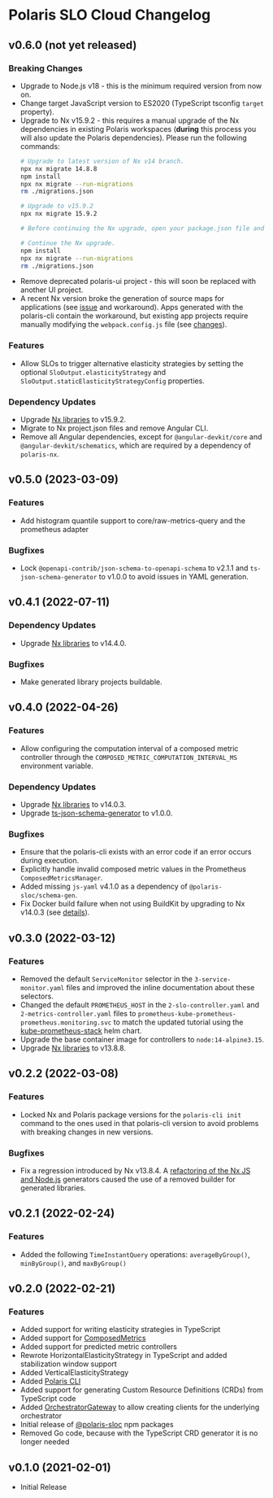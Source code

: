 # Polaris SLO Cloud Changelog

## v0.6.0 (not yet released)

### Breaking Changes

* Upgrade to Node.js v18 - this is the minimum required version from now on.
* Change target JavaScript version to ES2020 (TypeScript tsconfig `target` property).
* Upgrade to Nx v15.9.2 - this requires a manual upgrade of the Nx dependencies in existing Polaris workspaces (**during** this process you will also update the Polaris dependencies). Please run the following commands:
    ```sh
    # Upgrade to latest version of Nx v14 branch.
    npx nx migrate 14.8.8
    npm install
    npx nx migrate --run-migrations
    rm ./migrations.json

    # Upgrade to v15.9.2
    npx nx migrate 15.9.2

    # Before continuing the Nx upgrade, open your package.json file and set all Polaris package versions to "~0.6.0-beta.2".

    # Continue the Nx upgrade.
    npm install
    npx nx migrate --run-migrations
    rm ./migrations.json
    ```
* Remove deprecated polaris-ui project - this will soon be replaced with another UI project.
* A recent Nx version broke the generation of source maps for applications (see [issue]() and workaround). Apps generated with the polaris-cli contain the workaround, but existing app projects require manually modifying the `webpack.config.js` file (see [changes](https://github.com/polaris-slo-cloud/polaris/pull/68/commits/a33474d75f5b537fb0d6e98dee902b38dd875a54#diff-3a4c63f3f75415fd052210bc27bafbd298fed2b8cf5b043c20fa6de2443691bd)).

### Features

* Allow SLOs to trigger alternative elasticity strategies by setting the optional `SloOutput.elasticityStrategy` and `SloOutput.staticElasticityStrategyConfig` properties.

### Dependency Updates

* Upgrade [Nx libraries](https://nx.dev) to v15.9.2.
* Migrate to Nx project.json files and remove Angular CLI.
* Remove all Angular dependencies, except for `@angular-devkit/core` and `@angular-devkit/schematics`, which are required by a dependency of `polaris-nx`.


## v0.5.0 (2023-03-09)

### Features

* Add histogram quantile support to core/raw-metrics-query and the prometheus adapter

### Bugfixes

* Lock `@openapi-contrib/json-schema-to-openapi-schema` to v2.1.1 and `ts-json-schema-generator` to v1.0.0 to avoid issues in YAML generation.



## v0.4.1 (2022-07-11)

### Dependency Updates

* Upgrade [Nx libraries](https://nx.dev) to v14.4.0.

### Bugfixes

* Make generated library projects buildable.



## v0.4.0 (2022-04-26)

### Features

* Allow configuring the computation interval of a composed metric controller through the `COMPOSED_METRIC_COMPUTATION_INTERVAL_MS` environment variable.

### Dependency Updates

* Upgrade [Nx libraries](https://nx.dev) to v14.0.3.
* Upgrade [ts-json-schema-generator](https://github.com/vega/ts-json-schema-generator) to v1.0.0.


### Bugfixes

* Ensure that the polaris-cli exists with an error code if an error occurs during execution.
* Explicitly handle invalid composed metric values in the Prometheus `ComposedMetricsManager`.
* Added missing `js-yaml` v4.1.0 as a dependency of `@polaris-sloc/schema-gen`.
* Fix Docker build failure when not using BuildKit by upgrading to Nx v14.0.3 (see [details](https://github.com/nrwl/nx/issues/9451)).



## v0.3.0 (2022-03-12)

### Features

* Removed the default `ServiceMonitor` selector in the `3-service-monitor.yaml` files and improved the inline documentation about these selectors.
* Changed the default `PROMETHEUS_HOST` in the `2-slo-controller.yaml` and `2-metrics-controller.yaml` files to `prometheus-kube-prometheus-prometheus.monitoring.svc` to match the updated tutorial using the [kube-prometheus-stack](https://github.com/prometheus-community/helm-charts/tree/main/charts/kube-prometheus-stack) helm chart.
* Upgrade the base container image for controllers to `node:14-alpine3.15`.
* Upgrade [Nx libraries](https://nx.dev) to v13.8.8.



## v0.2.2 (2022-03-08)

### Features

* Locked Nx and Polaris package versions for the `polaris-cli init` command to the ones used in that polaris-cli version to avoid problems with breaking changes in new versions.


### Bugfixes

* Fix a regression introduced by Nx v13.8.4. A [refactoring of the Nx JS and Node.js](https://github.com/nrwl/nx/pull/9086) generators caused the use of a removed builder for generated libraries.



## v0.2.1 (2022-02-24)

### Features

* Added the following `TimeInstantQuery` operations: `averageByGroup()`, `minByGroup()`, and `maxByGroup()`


## v0.2.0 (2022-02-21)

### Features

* Added support for writing elasticity strategies in TypeScript
* Added support for [ComposedMetrics](./ts/libs/core/src/lib/composed-metrics)
* Added support for predicted metric controllers
* Rewrote HorizontalElasticityStrategy in TypeScript and added stabilization window support
* Added VerticalElasticityStrategy
* Added [Polaris CLI](https://polaris-slo-cloud.github.io/polaris/features/cli.html)
* Added support for generating Custom Resource Definitions (CRDs) from TypeScript code
* Added [OrchestratorGateway](./ts/libs/core/src/lib/orchestrator/public/orchestrator-gateway.ts) to allow creating clients for the underlying orchestrator
* Initial release of [@polaris-sloc](https://www.npmjs.com/settings/polaris-sloc/packages) npm packages
* Removed Go code, because with the TypeScript CRD generator it is no longer needed 


## v0.1.0 (2021-02-01)

* Initial Release
